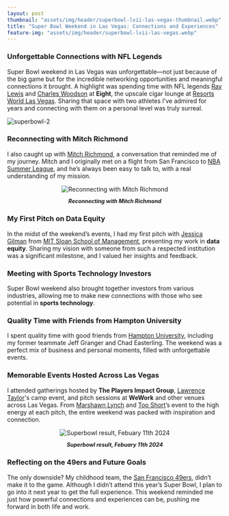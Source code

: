 ```yaml
---
layout: post
thumbnail: "assets/img/header/superbowl-lvii-las-vegas-thumbnail.webp"
title: "Super Bowl Weekend in Las Vegas: Connections and Experiences"
feature-img: "assets/img/header/superbowl-lvii-las-vegas.webp"
---
```


### Unforgettable Connections with NFL Legends
Super Bowl weekend in Las Vegas was unforgettable—not just because of the big game but for the incredible networking opportunities and meaningful connections it brought. A highlight was spending time with NFL legends [Ray Lewis](https://en.wikipedia.org/wiki/Ray_Lewis) and [Charles Woodson](https://en.wikipedia.org/wiki/Charles_Woodson) at **Eight**, the upscale cigar lounge at [Resorts World Las Vegas](https://www.rwlasvegas.com/). Sharing that space with two athletes I’ve admired for years and connecting with them on a personal level was truly surreal. 

![superbowl-2]({{site.baseurl}}/assets/img/blog-img/superbowl-2.webp)

### Reconnecting with Mitch Richmond
I also caught up with [Mitch Richmond](https://en.wikipedia.org/wiki/Mitch_Richmond), a conversation that reminded me of my journey. Mitch and I originally met on a flight from San Francisco to [NBA Summer League](https://www.nba.com/summer-league), and he’s always been easy to talk to, with a real understanding of my mission.

<div style="text-align: center">
  <img src="{{site.baseurl}}/assets/img/blog-img/superbowl-1.webp" alt="Reconnecting with Mitch Richmond">
  <p style="font-style: italic; font-size: 0.9em; font-weight:bold;">Reconnecting with Mitch Richmond</p>
</div>

### My First Pitch on Data Equity
In the midst of the weekend’s events, I had my first pitch with [Jessica Gilman](https://www.instagram.com/jessroadtrip/) from [MIT Sloan School of Management](https://exec.mit.edu/s/), presenting my work in **data equity**. Sharing my vision with someone from such a respected institution was a significant milestone, and I valued her insights and feedback.

### Meeting with Sports Technology Investors
Super Bowl weekend also brought together investors from various industries, allowing me to make new connections with those who see potential in **sports technology**.

### Quality Time with Friends from Hampton University
I spent quality time with good friends from [Hampton University](https://home.hamptonu.edu/), including my former teammate Jeff Granger and Chad Easterling. The weekend was a perfect mix of business and personal moments, filled with unforgettable events.

### Memorable Events Hosted Across Las Vegas
I attended gatherings hosted by **The Players Impact Group**, [Lawrence Taylor](https://www.profootballhof.com/players/lawrence-taylor/)'s camp event, and pitch sessions at **WeWork** and other venues across Las Vegas. From [Marshawn Lynch](https://www.nfl.com/players/marshawn-lynch/) and [Too Short](https://www.imdb.com/name/nm0790001/)’s event to the high energy at each pitch, the entire weekend was packed with inspiration and connection.

<div style="text-align: center">
  <img src="{{site.baseurl}}/assets/img/blog-img/superbowl-result.webp" alt="Superbowl result, Febuary 11th 2024">
  <p style="font-style: italic; font-size: 0.9em; font-weight:bold;">Superbowl result, Febuary 11th 2024</p>
</div>

### Reflecting on the 49ers and Future Goals
The only downside? My childhood team, the [San Francisco 49ers](https://www.49ers.com/), didn’t make it to the game. Although I didn’t attend this year’s Super Bowl, I plan to go into it next year to get the full experience. This weekend reminded me just how powerful connections and experiences can be, pushing me forward in both life and work.

